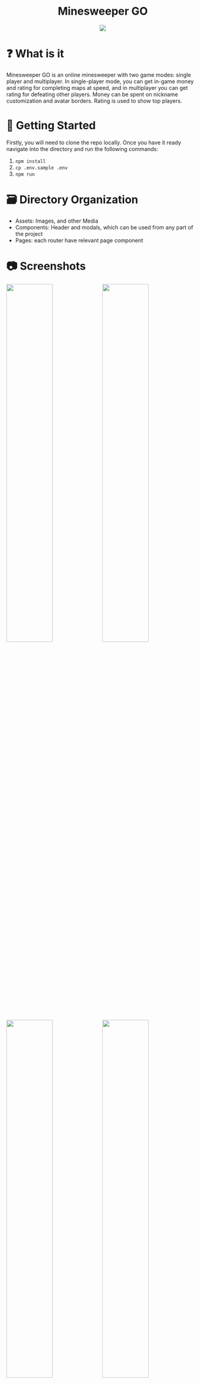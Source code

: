 <h1 align="center">Minesweeper GO</h1>
<p align="center">
<img src="https://user-images.githubusercontent.com/40739871/208141616-357df0df-a591-4310-978c-0131ae334d98.png"/>
</p>

# ❓ What is it
Minesweeper GO is an online minesweeper with two game modes: single player and multiplayer. In single-player mode, you can get in-game money and rating for completing maps at speed, and in multiplayer you can get rating for defeating other players.
Money can be spent on nickname customization and avatar borders. Rating is used to show top players.

# 👶 Getting Started

Firstly, you will need to clone the repo locally. Once you have it ready navigate into the directory and run the following commands:

1. `npm install`
2. `cp .env.sample .env`
3. `npm run`

# 🗃️ Directory Organization

- Assets: Images, and other Media
- Components: Header and modals, which can be used from any part of the project
- Pages: each router have relevant page component

# 📷 Screenshots
<p float="left">
  <img src="https://user-images.githubusercontent.com/40739871/208146270-53403c6c-0c3f-4b34-9cd4-18a7dd2435c7.png" width="49%" />
  <img src="https://user-images.githubusercontent.com/40739871/208146311-f75e3b9e-74bc-4dc9-b988-f9fd8527bafc.png" width="49%" /> 
</p>
<p float="left">
  <img src="https://user-images.githubusercontent.com/40739871/208146346-0a72ca2f-c8a4-4d8f-9cd1-3a8134a6cd9c.png" width="49%" /> 
  <img src="https://user-images.githubusercontent.com/40739871/208146416-6cfec774-b64b-4518-b484-6ae86cf9421d.png" width="49%" /> 
</p>
<p float="left">
  <img src="https://user-images.githubusercontent.com/40739871/208146042-4e34a2c3-793d-4760-ac16-d73ae5bc3c41.png" width="49%" />
  <img src="https://user-images.githubusercontent.com/40739871/208146132-dfa2db69-6785-4569-866c-a1209953aa30.png" width="49%" />
</p>



